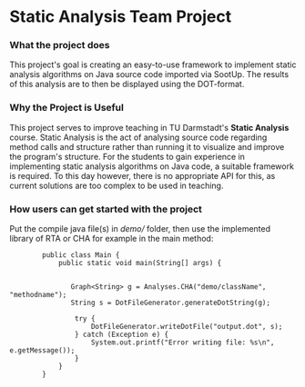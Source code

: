 # Static Analysis Team Project



###  What the project does

This project's goal is creating an easy-to-use framework to implement static analysis algorithms on Java source code imported via SootUp.
The results of this analysis are to then be displayed using the DOT-format.
    
### Why the Project is Useful

This project serves to improve teaching in TU Darmstadt's **Static Analysis** course.
Static Analysis is the act of analysing source code regarding method calls and structure
rather than running it to visualize and improve the program's structure.
For the students to gain experience in implementing static analysis algorithms on Java code, a suitable framework is required.
To this day however, there is no appropriate API for this, as current solutions are too complex to be used in teaching.

### How users can get started with the project

Put the compile java file(s) in *demo/* folder, then use the implemented library of RTA or CHA for example in the main method:
            
            public class Main {            
                public static void main(String[] args) {

                
                   Graph<String> g = Analyses.CHA("demo/className", "methodname");
                   String s = DotFileGenerator.generateDotString(g);
                   
                    try {
                        DotFileGenerator.writeDotFile("output.dot", s);
                    } catch (Exception e) {
                        System.out.printf("Error writing file: %s\n", e.getMessage());
                    }
                }
            }

